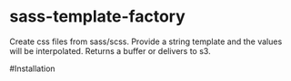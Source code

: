 # sass-template-factory
Create css files from sass/scss.     Provide a string template and the values will be interpolated.    Returns a buffer or delivers to s3.

#Installation
